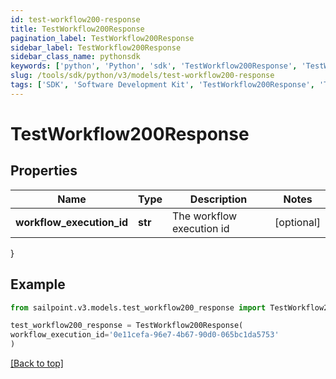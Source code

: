 ```yaml
---
id: test-workflow200-response
title: TestWorkflow200Response
pagination_label: TestWorkflow200Response
sidebar_label: TestWorkflow200Response
sidebar_class_name: pythonsdk
keywords: ['python', 'Python', 'sdk', 'TestWorkflow200Response', 'TestWorkflow200Response'] 
slug: /tools/sdk/python/v3/models/test-workflow200-response
tags: ['SDK', 'Software Development Kit', 'TestWorkflow200Response', 'TestWorkflow200Response']
---
```


# TestWorkflow200Response


## Properties

Name | Type | Description | Notes
------------ | ------------- | ------------- | -------------
**workflow_execution_id** | **str** | The workflow execution id | [optional] 
}

## Example

```python
from sailpoint.v3.models.test_workflow200_response import TestWorkflow200Response

test_workflow200_response = TestWorkflow200Response(
workflow_execution_id='0e11cefa-96e7-4b67-90d0-065bc1da5753'
)

```
[[Back to top]](#) 

